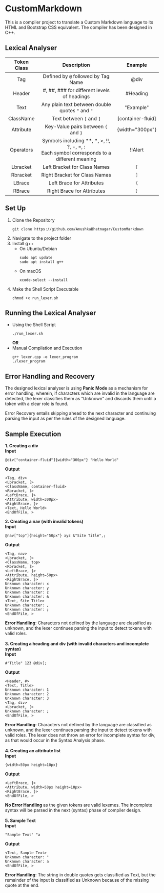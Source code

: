 # CustomMarkdown

This is a compiler project to translate a Custom Markdown language to its HTML and Bootstrap CSS equivalent. The compiler has been designed in C++.

## Lexical Analyser

| Token Class | Description | Example |
|  :---:        |     :---:     |        :---: |
| Tag   | Defined by `@` followed by Tag Name    | @div  |
| Header   | #, ##, ### for different levels of headings    | #Heading  |
| Text    | Any plain text between double quotes `"` and `"`| "Example"|
| ClassName  | Text between `[` and `]`    | [container-fluid]   |
| Attribute   | Key-Value pairs between `{` and `}`    | {width="300px"}   |
| Operators  | Symbols including **, *, >, !!, ?, -, =, : <br> Each symbol corresponds to a different meaning | !!Alert   |
| Lbracket  | Left Bracket for Class Names    | `[`   |
| Rbracket  | Right Bracket for Class Names    | `]`   |
| LBrace | Left Brace for Attributes    | `{`   |
| RBrace  |  Right Brace for Attributes    | `}`   |

## Set Up

1. Clone the Repository
   ```
   git clone https://github.com/AnushkaBhatnagar/CustomMarkdown
   ```
2. Navigate to the project folder
3. Install g++
   - On Ubuntu/Debian
     ```
     sudo apt update
     sudo apt install g++
     ```
   - On macOS
     ```
     xcode-select --install
     ```
5. Make the Shell Script Executable
   ```
   chmod +x run_lexer.sh
   ```

## Running the Lexical Analyser

- Using the Shell Script
  ```
  ./run_lexer.sh
  ```
  **OR**
- Manual Compilation and Execution
  ```
  g++ lexer.cpp -o lexer_program
  ./lexer_program
  ```
## Error Handling and Recovery

The designed lexical analyser is using **Panic Mode** as a mechanism for error handling, wherein, if characters which are invalid in the language are detected, the lexer classifies them as "Unknown" and discards them until a token with a clear role is found.

Error Recovery entails skipping ahead to the next character and continuing parsing the input as per the rules of the designed language.

## Sample Execution

**1. Creating a div** <br>
   **Input**
   ```
   @div["container-fluid"]{width="300px"} "Hello World"
   ```
   **Output**
   ```
   <Tag, div>
   <Lbracket, [>
   <ClassName, container-fluid>
   <Rbracket, ]>
   <LeftBrace, {>
   <Attribute, width=300px>
   <RightBrace, }>
   <Text, Hello World>
   <EndOfFile, >
   ```

**2. Creating a nav (with invalid tokens)** <br>
   **Input**
   ```
   @nav["top"]{height="50px"} xyz &"Site Title",;
   ```
   **Output**
   ```
   <Tag, nav>
   <Lbracket, [>
   <ClassName, top>
   <Rbracket, ]>
   <LeftBrace, {>
   <Attribute, height=50px>
   <RightBrace, }>
   Unknown character: x
   Unknown character: y
   Unknown character: z
   Unknown character: &
   <Text, Site Title>
   Unknown character: ,
   Unknown character: ;
   <EndOfFile, >
   ```
   **Error Handling:** Characters not defined by the language are classified as unknown, and the lexer continues parsing the input to detect tokens with valid roles. <br> <br>
**3. Creating a heading and div (with invalid characters and incomplete syntax)** <br>
   **Input**
   ```
   #"Title" 123 @div[;
   ```
   **Output**
   ```
   <Header, #>
   <Text, Title>
   Unknown character: 1
   Unknown character: 2
   Unknown character: 3
   <Tag, div>
   <Lbracket, [>
   Unknown character: ;
   <EndOfFile, >
   ```
   **Error Handling:** Characters not defined by the language are classified as unknown, and the lexer continues parsing the input to detect tokens with valid roles. The lexer does not throw an error for incomplete syntax for div, as that would occur in the Syntax Analysis phase. <br> <br>
**4. Creating an attribute list** <br>
   **Input**
   ```
   {width=50px height=10px}
   ```
   **Output**
   ```
   <LeftBrace, {>
   <Attribute, width=50px height=10px>
   <RightBrace, }>
   <EndOfFile, >
   ```
   **No Error Handling** as the given tokens are valid lexemes. The incomplete syntax will be parsed in the next (syntax) phase of compiler design. <br> <br>
**5. Sample Text** <br>
   **Input**
   ```
   "Sample Text" "a
   ```
   **Output**
   ```
   <Text, Sample Text>
   Unknown character: "
   Unknown character: a
   <EndOfFile, >
   ```
   **Error Handling:** The string in double quotes gets classified as Text, but the remainder of the input is classified as Unknown because of the missing quote at the end. 
